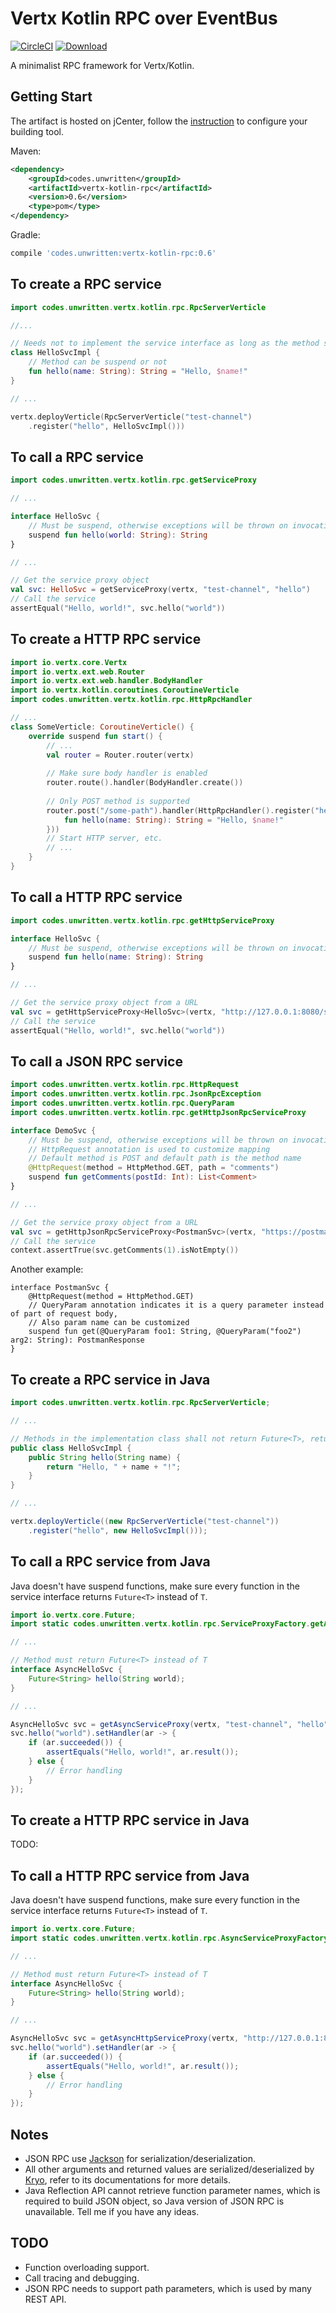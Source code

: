 Vertx Kotlin RPC over EventBus
==============================
[![CircleCI](https://circleci.com/gh/windoze/vertx-kotlin-rpc.svg?style=svg)](https://circleci.com/gh/windoze/vertx-kotlin-rpc)
[![Download](https://api.bintray.com/packages/windoze/maven/vertx-kotlin-rpc/images/download.svg) ](https://bintray.com/windoze/maven/vertx-kotlin-rpc/_latestVersion)

A minimalist RPC framework for Vertx/Kotlin.

Getting Start
-------------

The artifact is hosted on jCenter, follow the [instruction](https://bintray.com/beta/#/bintray/jcenter)
to configure your building tool.

Maven:
```xml
<dependency>
    <groupId>codes.unwritten</groupId>
    <artifactId>vertx-kotlin-rpc</artifactId>
    <version>0.6</version>
    <type>pom</type>
</dependency>
```

Gradle:
```Groovy
compile 'codes.unwritten:vertx-kotlin-rpc:0.6'
```

To create a RPC service
-----------------------

```kotlin
import codes.unwritten.vertx.kotlin.rpc.RpcServerVerticle

//...

// Needs not to implement the service interface as long as the method signature matches
class HelloSvcImpl {
    // Method can be suspend or not
    fun hello(name: String): String = "Hello, $name!"
}

// ...

vertx.deployVerticle(RpcServerVerticle("test-channel")
    .register("hello", HelloSvcImpl()))
```

To call a RPC service
---------------------
```kotlin
import codes.unwritten.vertx.kotlin.rpc.getServiceProxy

// ...

interface HelloSvc {
    // Must be suspend, otherwise exceptions will be thrown on invocation.
    suspend fun hello(world: String): String
}

// ...

// Get the service proxy object
val svc: HelloSvc = getServiceProxy(vertx, "test-channel", "hello")
// Call the service
assertEqual("Hello, world!", svc.hello("world"))
```

To create a HTTP RPC service
----------------------------
```kotlin
import io.vertx.core.Vertx
import io.vertx.ext.web.Router
import io.vertx.ext.web.handler.BodyHandler
import io.vertx.kotlin.coroutines.CoroutineVerticle
import codes.unwritten.vertx.kotlin.rpc.HttpRpcHandler

// ...
class SomeVerticle: CoroutineVerticle() {
    override suspend fun start() {
        // ...
        val router = Router.router(vertx)
        
        // Make sure body handler is enabled
        router.route().handler(BodyHandler.create())
        
        // Only POST method is supported
        router.post("/some-path").handler(HttpRpcHandler().register("hello", object {
            fun hello(name: String): String = "Hello, $name!"
        }))
        // Start HTTP server, etc.
        // ...
    }
}
```

To call a HTTP RPC service
--------------------------
```kotlin
import codes.unwritten.vertx.kotlin.rpc.getHttpServiceProxy

interface HelloSvc {
    // Must be suspend, otherwise exceptions will be thrown on invocation.
    suspend fun hello(name: String): String
}

// ...

// Get the service proxy object from a URL
val svc = getHttpServiceProxy<HelloSvc>(vertx, "http://127.0.0.1:8080/some-path", "hello")
// Call the service
assertEqual("Hello, world!", svc.hello("world"))

```

To call a JSON RPC service
--------------------------

```kotlin
import codes.unwritten.vertx.kotlin.rpc.HttpRequest
import codes.unwritten.vertx.kotlin.rpc.JsonRpcException
import codes.unwritten.vertx.kotlin.rpc.QueryParam
import codes.unwritten.vertx.kotlin.rpc.getHttpJsonRpcServiceProxy

interface DemoSvc {
    // Must be suspend, otherwise exceptions will be thrown on invocation.
    // HttpRequest annotation is used to customize mapping
    // Default method is POST and default path is the method name
    @HttpRequest(method = HttpMethod.GET, path = "comments")
    suspend fun getComments(postId: Int): List<Comment>
}

// ...

// Get the service proxy object from a URL
val svc = getHttpJsonRpcServiceProxy<PostmanSvc>(vertx, "https://postman-echo.com/")
// Call the service
context.assertTrue(svc.getComments(1).isNotEmpty())
```

Another example:

```
interface PostmanSvc {
    @HttpRequest(method = HttpMethod.GET)
    // QueryParam annotation indicates it is a query parameter instead of part of request body,
    // Also param name can be customized
    suspend fun get(@QueryParam foo1: String, @QueryParam("foo2") arg2: String): PostmanResponse
}
```

To create a RPC service in Java
-------------------------------
```java
import codes.unwritten.vertx.kotlin.rpc.RpcServerVerticle;

// ...

// Methods in the implementation class shall not return Future<T>, return T directly.
public class HelloSvcImpl {
    public String hello(String name) {
        return "Hello, " + name + "!";
    }
}

// ...

vertx.deployVerticle((new RpcServerVerticle("test-channel"))
    .register("hello", new HelloSvcImpl()));
```

To call a RPC service from Java
-------------------------------
Java doesn't have suspend functions, make sure every function in the service
interface returns `Future<T>` instead of `T`.
```Java
import io.vertx.core.Future;
import static codes.unwritten.vertx.kotlin.rpc.ServiceProxyFactory.getAsyncServiceProxy;

// ...

// Method must return Future<T> instead of T
interface AsyncHelloSvc {
    Future<String> hello(String world);
}

// ...

AsyncHelloSvc svc = getAsyncServiceProxy(vertx, "test-channel", "hello", AsyncHelloSvc.class);
svc.hello("world").setHandler(ar -> {
    if (ar.succeeded()) {
        assertEquals("Hello, world!", ar.result());
    } else {
        // Error handling
    }
});

```

To create a HTTP RPC service in Java
------------------------------------
TODO:


To call a HTTP RPC service from Java
------------------------------------

Java doesn't have suspend functions, make sure every function in the service
interface returns `Future<T>` instead of `T`.
```Java
import io.vertx.core.Future;
import static codes.unwritten.vertx.kotlin.rpc.AsyncServiceProxyFactory.getAsyncHttpServiceProxy;

// ...

// Method must return Future<T> instead of T
interface AsyncHelloSvc {
    Future<String> hello(String world);
}

// ...

AsyncHelloSvc svc = getAsyncHttpServiceProxy(vertx, "http://127.0.0.1:8080/some-path", "hello", AsyncHelloSvc.class);
svc.hello("world").setHandler(ar -> {
    if (ar.succeeded()) {
        assertEquals("Hello, world!", ar.result());
    } else {
        // Error handling
    }
});

```

Notes
-----

* JSON RPC use [Jackson](https://github.com/FasterXML/jackson) for serialization/deserialization. 
* All other arguments and returned values are serialized/deserialized by [Kryo](https://github.com/EsotericSoftware/kryo),
refer to its documentations for more details.
* Java Reflection API cannot retrieve function parameter names, which is required to build JSON object, so Java version of JSON RPC is unavailable.
Tell me if you have any ideas.

TODO
----

* Function overloading support.
* Call tracing and debugging.
* JSON RPC needs to support path parameters, which is used by many REST API.
